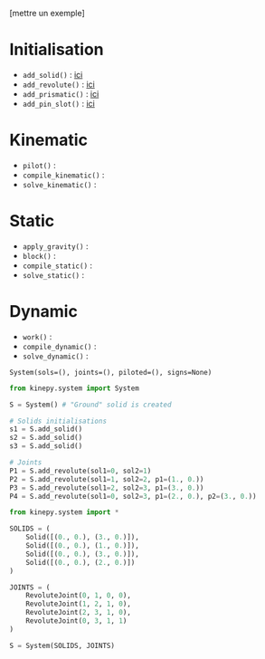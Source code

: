 [mettre un exemple]

# Initialisation

- `add_solid()` : [ici](https://github.com/valentin-burillier/kinepy/blob/main/docs/Solid.md)
- `add_revolute()` : [ici](https://github.com/valentin-burillier/kinepy/blob/main/docs/Revolute.md)
- `add_prismatic()` : [ici](https://github.com/valentin-burillier/kinepy/blob/main/docs/Prismatic.md)
- `add_pin_slot()` : [ici](https://github.com/valentin-burillier/kinepy/blob/main/docs/Pin_slot.md)

# Kinematic

- `pilot()` :
- `compile_kinematic()` :
- `solve_kinematic()` :

# Static

- `apply_gravity()` :
- `block()` :
- `compile_static()` :
- `solve_static()` :

# Dynamic

- `work()` :
- `compile_dynamic()` :
- `solve_dynamic()` :



`System(sols=(), joints=(), piloted=(), signs=None)`


```python
from kinepy.system import System

S = System() # "Ground" solid is created

# Solids initialisations
s1 = S.add_solid()
s2 = S.add_solid()
s3 = S.add_solid()

# Joints
P1 = S.add_revolute(sol1=0, sol2=1)
P2 = S.add_revolute(sol1=1, sol2=2, p1=(1., 0.))
P3 = S.add_revolute(sol1=2, sol2=3, p1=(3., 0.))
P4 = S.add_revolute(sol1=0, sol2=3, p1=(2., 0.), p2=(3., 0.))
```

```python
from kinepy.system import *

SOLIDS = (
    Solid([(0., 0.), (3., 0.)]),
    Solid([(0., 0.), (1., 0.)]),
    Solid([(0., 0.), (3., 0.)]),
    Solid([(0., 0.), (2., 0.)])
)

JOINTS = (
    RevoluteJoint(0, 1, 0, 0),
    RevoluteJoint(1, 2, 1, 0),
    RevoluteJoint(2, 3, 1, 0),
    RevoluteJoint(0, 3, 1, 1)
)

S = System(SOLIDS, JOINTS)
```
